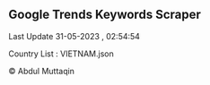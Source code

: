 

## Google Trends Keywords Scraper 
 
Last Update 31-05-2023 , 02:54:54

Country List :
VIETNAM.json



© Abdul Muttaqin 
